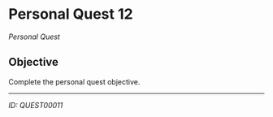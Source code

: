 # Personal Quest 12

*Personal Quest*

## Objective
Complete the personal quest objective.

---
*ID: QUEST00011*